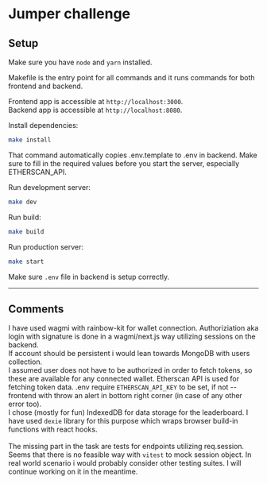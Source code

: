# Jumper challenge

## Setup

Make sure you have `node` and `yarn` installed.

Makefile is the entry point for all commands and it runs commands for both frontend and backend.

Frontend app is accessible at `http://localhost:3000`.<br>
Backend app is accessible at `http://localhost:8080`.

Install dependencies:

```sh
make install
```

That command automatically copies .env.template to .env in backend. Make sure to fill in the required values before you start the server, especially ETHERSCAN_API.

Run development server:

```sh
make dev
```

Run build:

```sh
make build
```

Run production server:

```sh
make start
```

Make sure `.env` file in backend is setup correctly.

---

## Comments

I have used wagmi with rainbow-kit for wallet connection. Authoriziation aka login with signature is done in a wagmi/next.js way utilizing sessions on the backend.<br>If account should be persistent i would lean towards MongoDB with users collection.<br>
I assumed user does not have to be authorized in order to fetch tokens, so these are available for any connected wallet. Etherscan API is used for fetching token data. .env require `ETHERSCAN_API_KEY` to be set, if not -- frontend with throw an alert in bottom right corner (in case of any other error too).<br>
I chose (mostly for fun) IndexedDB for data storage for the leaderboard. I have used `dexie` library for this purpose which wraps browser build-in functions with react hooks.<br><br>
The missing part in the task are tests for endpoints utilizing req.session. Seems that there is no feasible way with `vitest` to mock session object. In real world scenario i would probably consider other testing suites. I will continue working on it in the meantime.<br>